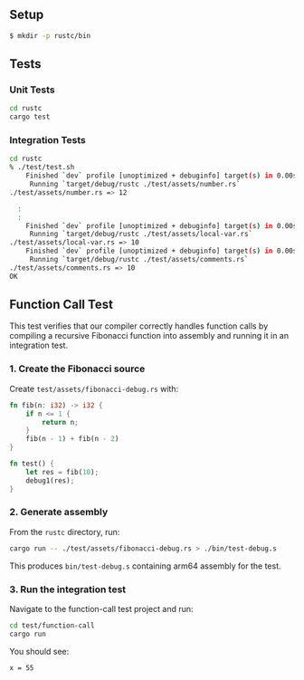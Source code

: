 ## Setup

```bash
$ mkdir -p rustc/bin
```

## Tests

### Unit Tests

```bash
cd rustc
cargo test
```

### Integration Tests

```bash
cd rustc
% ./test/test.sh 
    Finished `dev` profile [unoptimized + debuginfo] target(s) in 0.00s
     Running `target/debug/rustc ./test/assets/number.rs`
./test/assets/number.rs => 12

  :
  :
    Finished `dev` profile [unoptimized + debuginfo] target(s) in 0.00s
     Running `target/debug/rustc ./test/assets/local-var.rs`
./test/assets/local-var.rs => 10
    Finished `dev` profile [unoptimized + debuginfo] target(s) in 0.00s
     Running `target/debug/rustc ./test/assets/comments.rs`
./test/assets/comments.rs => 10
OK
```

## Function Call Test

This test verifies that our compiler correctly handles function calls by compiling a recursive Fibonacci function into assembly and running it in an integration test.

### 1. Create the Fibonacci source

Create `test/assets/fibonacci-debug.rs` with:
```rust
fn fib(n: i32) -> i32 {
    if n <= 1 {
        return n;
    }
    fib(n - 1) + fib(n - 2)
}

fn test() {
    let res = fib(10);
    debug1(res);
}
```

### 2. Generate assembly

From the `rustc` directory, run:
```bash
cargo run -- ./test/assets/fibonacci-debug.rs > ./bin/test-debug.s
```

This produces `bin/test-debug.s` containing arm64 assembly for the test.

### 3. Run the integration test

Navigate to the function-call test project and run:
```bash
cd test/function-call
cargo run
```

You should see:
```
x = 55
```
